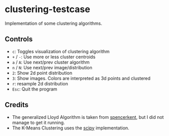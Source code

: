 # clustering-testcase

Implementation of some clustering algorithms.

## Controls
- `c`: Toggles visualization of clustering algorithm
- `+` / `-`: Use more or less cluster centroids
- `a` / `A`: Use next/prev cluster algorithm
- `n` / `N`: Use next/prev image/distribution
- `2`: Show 2d point distribution
- `3`: Show images. Colors are interpreted as 3d points and clustered
- `r`: resample 2d distribution
- `Esc`: Quit the program

## Credits
- The generalized Lloyd Algorithm is taken from [spencerkent](https://github.com/spencerkent/generalized-lloyd-quantization/tree/6d27b1b1a16a128104f224b06ee8361f6ed600d9), but I did not manage to get it running.
- The K-Means Clustering uses the [scipy](https://docs.scipy.org/doc/scipy/reference/generated/scipy.cluster.vq.kmeans.html#scipy.cluster.vq.kmeans) implementation.